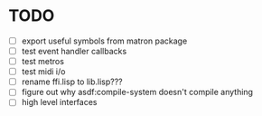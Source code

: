 TODO
====

- [ ] export useful symbols from matron package
- [ ] test event handler callbacks
- [ ] test metros
- [ ] test midi i/o
- [ ] rename ffi.lisp to lib.lisp???
- [ ] figure out why asdf:compile-system doesn't compile anything
- [ ] high level interfaces
